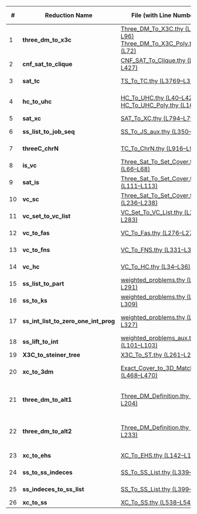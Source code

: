 | **#** | **Reduction Name**          | **File** (with Line Numbers)                                                                                                       | **Source Problem**         | **Goal Problem**              | **Poly**                                                                                                                |
|-------|-----------------------------|-----------------------------------------------------------------------------------------------------------------------------------|----------------------------|-------------------------------|------------------------------------------------------------------------------------------------------------------------|
| 1     | **three_dm_to_x3c**         | [Three_DM_To_X3C.thy (L94–L96)](https://github.com/alasleimi/poly-reductions/blob/master/Karp21/3DM_To_X3C/Three_DM_To_X3C.thy#L94-L96) <br> [Three_DM_To_X3C_Poly.thy (L72)](https://github.com/alasleimi/poly-reductions/blob/master/Karp21/3DM_To_X3C/Three_DM_To_X3C_Poly.thy#L72) | Three-Dimensional Matching | Exact Cover                  | [Three_DM_To_X3C_Poly.thy (L71)](https://github.com/alasleimi/poly-reductions/blob/master/Karp21/3DM_To_X3C/Three_DM_To_X3C_Poly.thy#L71)  |
| 2     | **cnf_sat_to_clique**       | [CNF_SAT_To_Clique.thy (L425–L427)](https://github.com/alasleimi/poly-reductions/blob/master/Karp21/CNF_SAT_To_Clique/CNF_SAT_To_Clique.thy#L425-L427) | CNF-SAT                    | Clique                       | [CSTC_Poly.thy (L222)](https://github.com/alasleimi/poly-reductions/blob/master/Karp21/CNF_SAT_To_Clique/CSTC_Poly.thy#L222)               |
| 3     | **sat_tc**                  | [TS_To_TC.thy (L3769–L3771)](https://github.com/alasleimi/poly-reductions/blob/master/Karp21/CNF_SAT_To_TC/TS_To_TC.thy#L3769-L3771) | CNF-SAT                    | 3-Colorability               | [TST3C_Poly.thy (L547)](https://github.com/alasleimi/poly-reductions/blob/master/Karp21/CNF_SAT_To_TC/TST3C_Poly.thy#L547)                |
| 4     | **hc_to_uhc**               | [HC_To_UHC.thy (L40–L42)](https://github.com/alasleimi/poly-reductions/blob/master/Karp21/HC_To_UHC/HC_To_UHC.thy#L40-L42) <br> [HC_To_UHC_Poly.thy (L165)](https://github.com/alasleimi/poly-reductions/blob/master/Karp21/HC_To_UHC/HC_To_UHC_Poly.thy#L165) | Hamiltonian Cycle          | Undirected Hamiltonian Cycle | [HC_To_UHC_Poly.thy (L155)](https://github.com/alasleimi/poly-reductions/blob/master/Karp21/HC_To_UHC/HC_To_UHC_Poly.thy#L155)            |
| 5     | **sat_xc**                  | [SAT_To_XC.thy (L794–L796)](https://github.com/alasleimi/poly-reductions/blob/master/Karp21/SAT_To_XC/SAT_To_XC.thy#L794-L796) | CNF-SAT                    | Exact Cover                  | [SAT_To_XC_poly.thy (L306)](https://github.com/alasleimi/poly-reductions/blob/master/Karp21/SAT_To_XC/SAT_To_XC_poly.thy#L306)            |
| 6     | **ss_list_to_job_seq**      | [SS_To_JS_aux.thy (L350–L352)](https://github.com/alasleimi/poly-reductions/blob/master/Karp21/SS_To_JS/SS_To_JS_aux.thy#L350-L352) | Subset Sum (List)          | Job Sequencing               | [SS_List_To_Job_Seq_Poly.thy (L59)](https://github.com/alasleimi/poly-reductions/blob/master/Karp21/SS_To_JS/SS_List_To_Job_Seq_Poly.thy#L59) |
| 7     | **threeC_chrN**             | [TC_To_ChrN.thy (L916–L918)](https://github.com/alasleimi/poly-reductions/blob/master/Karp21/TC_To_ChrN/TC_To_ChrN.thy#L916-L918) | 3-Colorability             | Chromatic Number             | [TC_To_ChrN_Poly.thy (L361)](https://github.com/alasleimi/poly-reductions/blob/master/Karp21/TC_To_ChrN/TC_To_ChrN_Poly.thy#L361)        |
| 8     | **is_vc**                   | [Three_Sat_To_Set_Cover.thy (L66–L68)](https://github.com/alasleimi/poly-reductions/blob/master/Karp21/Three_Sat_To_Set_Cover.thy#L66-L68) | Independent Set            | Vertex Cover                 | [TSTSC_Poly.thy (L53)](https://github.com/alasleimi/poly-reductions/blob/master/Karp21/TSTSC_Poly.thy#L53)                                |
| 9     | **sat_is**                  | [Three_Sat_To_Set_Cover.thy (L111–L113)](https://github.com/alasleimi/poly-reductions/blob/master/Karp21/Three_Sat_To_Set_Cover.thy#L111-L113) | CNF-SAT                    | Independent Set              | [TSTSC_Poly.thy (L584)](https://github.com/alasleimi/poly-reductions/blob/master/Karp21/TSTSC_Poly.thy#L584)                              |
| 10    | **vc_sc**                   | [Three_Sat_To_Set_Cover.thy (L236–L238)](https://github.com/alasleimi/poly-reductions/blob/master/Karp21/Three_Sat_To_Set_Cover.thy#L236-L238) | Vertex Cover               | Set Cover                    | [TSTSC_Poly.thy (L442)](https://github.com/alasleimi/poly-reductions/blob/master/Karp21/TSTSC_Poly.thy#L442)                              |
| 11    | **vc_set_to_vc_list**       | [VC_Set_To_VC_List.thy (L281–L283)](https://github.com/alasleimi/poly-reductions/blob/master/Karp21/VC_Set_To_VC_List/VC_Set_To_VC_List.thy#L281-L283) | Vertex Cover (Set)         | Vertex Cover (List)          | [VCSTVCL_Poly.thy (L49)](https://github.com/alasleimi/poly-reductions/blob/master/Karp21/VC_Set_To_VC_List/VCSTVCL_Poly.thy#L49)         |
| 12    | **vc_to_fas**               | [VC_To_Fas.thy (L276–L278)](https://github.com/alasleimi/poly-reductions/blob/master/Karp21/VC_To_FAS/VC_To_Fas.thy#L276-L278) | Vertex Cover               | Feedback Arc Set             | Missing                                                                                                                 |
| 13    | **vc_to_fns**               | [VC_To_FNS.thy (L331–L333)](https://github.com/alasleimi/poly-reductions/blob/master/Karp21/VC_To_FNS/VC_To_FNS.thy#L331-L333) | Vertex Cover               | Feedback Node Set            | [VCTFNS_Poly.thy (L87)](https://github.com/alasleimi/poly-reductions/blob/master/Karp21/VC_To_FNS/VCTFNS_Poly.thy#L87)                   |
| 14    | **vc_hc**                   | [VC_To_HC.thy (L34–L36)](https://github.com/alasleimi/poly-reductions/blob/master/Karp21/VC_To_HC/VC_To_HC.thy#L34-L36) | Vertex Cover (List)        | Hamiltonian Cycle            | [VCHC_Poly.thy (L303)](https://github.com/alasleimi/poly-reductions/blob/master/Karp21/VC_To_HC/VCHC_Poly.thy#L303)                      |
| 15    | **ss_list_to_part**         | [weighted_problems.thy (L289–L291)](https://github.com/alasleimi/poly-reductions/blob/master/Karp21/weight_problems/weighted_problems.thy#L289-L291) | Subset Sum (List)          | Partition                    | [weighted_problems_poly.thy (L98)](https://github.com/alasleimi/poly-reductions/blob/master/Karp21/weight_problems/weighted_problems_poly.thy#L98) |
| 16    | **ss_to_ks**                | [weighted_problems.thy (L307–L309)](https://github.com/alasleimi/poly-reductions/blob/master/Karp21/weight_problems/weighted_problems.thy#L307-L309) | Subset Sum                 | Knapsack                     | [weighted_problems_poly.thy (L148)](https://github.com/alasleimi/poly-reductions/blob/master/Karp21/weight_problems/weighted_problems_poly.thy#L148) |
| 17    | **ss_int_list_to_zero_one_int_prog** | [weighted_problems.thy (L325–L327)](https://github.com/alasleimi/poly-reductions/blob/master/Karp21/weight_problems/weighted_problems.thy#L325-L327) | Subset Sum (Int List)      | Zero-One Integer Programming | [weighted_problems_poly.thy (L200)](https://github.com/alasleimi/poly-reductions/blob/master/Karp21/weight_problems/weighted_problems_poly.thy#L200) |
| 18    | **ss_lift_to_int**          | [weighted_problems_aux.thy (L101–L103)](https://github.com/alasleimi/poly-reductions/blob/master/Karp21/weight_problems/weighted_problems_aux.thy#L101-L103) | Subset Sum (List)          | Subset Sum (Int List)        | [weighted_problems_poly.thy (L32)](https://github.com/alasleimi/poly-reductions/blob/master/Karp21/weight_problems/weighted_problems_poly.thy#L32) |
| 19    | **X3C_to_steiner_tree**     | [X3C_To_ST.thy (L261–L263)](https://github.com/alasleimi/poly-reductions/blob/master/Karp21/X3C_To_ST/X3C_To_ST.thy#L261-L263) | Exact Cover                | Steiner Tree                 | Missing                                                                                                                 |
| 20    | **xc_to_3dm**               | [Exact_Cover_to_3D_Matching.thy (L468–L470)](https://github.com/alasleimi/poly-reductions/blob/master/Karp21/XC_To_3DM/Exact_Cover_to_3D_Matching.thy#L468-L470) | Exact Cover                | Three-Dimensional Matching   | Missing                                                                                                                 |
| 21    | **three_dm_to_alt1**        | [Three_DM_Definition.thy (L202–L204)](https://github.com/alasleimi/poly-reductions/blob/master/Karp21/XC_To_3DM/Three_DM_Definition.thy#L202-L204) | Three-Dimensional Matching | Three-Dimensional Matching (Alt1) | Missing                                                                                                                |
| 22    | **three_dm_to_alt2**        | [Three_DM_Definition.thy (L230–L233)](https://github.com/alasleimi/poly-reductions/blob/master/Karp21/XC_To_3DM/Three_DM_Definition.thy#L230-L233) | Three-Dimensional Matching | Three-Dimensional Matching (Alt2) | Missing                                                                                                                |
| 23    | **xc_to_ehs**               | [XC_To_EHS.thy (L142–L144)](https://github.com/alasleimi/poly-reductions/blob/master/Karp21/XC_To_EHS/XC_To_EHS.thy#L142-L144) | Exact Cover                | Exact Hitting Set            | [XC_To_EHS_poly.thy (L67)](https://github.com/alasleimi/poly-reductions/blob/master/Karp21/XC_To_EHS/XC_To_EHS_poly.thy#L67)             |
| 24    | **ss_to_ss_indeces**        | [SS_To_SS_List.thy (L339–L341)](https://github.com/alasleimi/poly-reductions/blob/master/Karp21/XC_To_SS/SS_To_SS_List.thy#L339-L341) | Subset Sum                 | Subset Sum (Indices)         | [SS_To_SS_List_poly.thy (L48)](https://github.com/alasleimi/poly-reductions/blob/master/Karp21/XC_To_SS/SS_To_SS_List_poly.thy#L48)       |
| 25    | **ss_indeces_to_ss_list**   | [SS_To_SS_List.thy (L399–L401)](https://github.com/alasleimi/poly-reductions/blob/master/Karp21/XC_To_SS/SS_To_SS_List.thy#L399-L401) | Subset Sum (Indices)       | Subset Sum (List)            | [SS_To_SS_List_poly.thy (L114)](https://github.com/alasleimi/poly-reductions/blob/master/Karp21/XC_To_SS/SS_To_SS_List_poly.thy#L114)     |
| 26    | **xc_to_ss**                | [XC_To_SS.thy (L538–L540)](https://github.com/alasleimi/poly-reductions/blob/master/Karp21/XC_To_SS/XC_To_SS.thy#L538-L540) | Exact Cover                | Subset Sum                   | [XC_To_SS_poly.thy (L66)](https://github.com/alasleimi/poly-reductions/blob/master/Karp21/XC_To_SS/XC_To_SS_poly.thy#L66)               |
